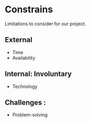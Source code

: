# Constrains

Limitations to consider for our project.


## External

- Time
- Availability

## Internal: Involuntary

- Technology

## Challenges : 

- Problem-solving